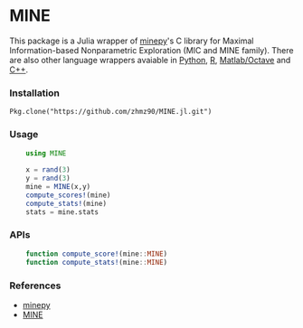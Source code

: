 # MINE

This package is a Julia wrapper of [minepy](https://sourceforge.net/projects/minepy/files/)'s C library for Maximal Information-based Nonparametric Exploration (MIC and MINE family).
There are also other language wrappers avaiable in [Python](http://minepy.sourceforge.net/docs/1.0.0/index.html), [R](http://minepy.sourceforge.net/docs/1.0.0/index.html), [Matlab/Octave](http://minepy.sourceforge.net/docs/1.0.0/index.html) and [C++](http://minepy.sourceforge.net/docs/1.0.0/index.html).

### Installation
	Pkg.clone("https://github.com/zhmz90/MINE.jl.git")
	
### Usage
```Julia
	using MINE
	
	x = rand(3)
	y = rand(3)
	mine = MINE(x,y)
	compute_scores!(mine)
	compute_stats!(mine)
	stats = mine.stats
```

### APIs
```Julia
	function compute_score!(mine::MINE)
    function compute_stats!(mine::MINE)
```

### References
- [minepy](http://minepy.sourceforge.net/docs/1.0.0/index.html#)
- [MINE](http://www.exploredata.net)

